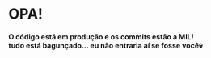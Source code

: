 <h1>OPA!</h1>

<h4> O código está em produção e os commits estão a MIL! <br>
tudo está bagunçado... eu não entraria aí se fosse você💀 </h3>
